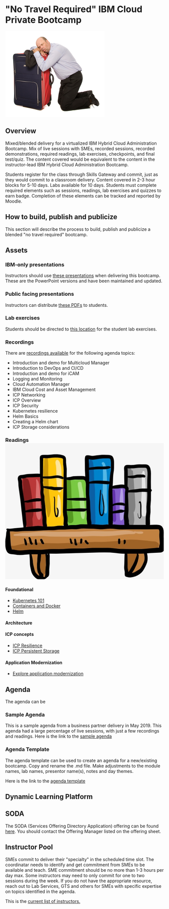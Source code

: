 # "No Travel Required" IBM Cloud Private Bootcamp

![alt text](https://github.com/awgoering/no-travel-icp-bootcamp/blob/master/images/WearyTraveler.PNG "No more sleeping in airports")

## Overview

Mixed/blended delivery for a virtualized IBM Hybrid Cloud Administration Bootcamp.  Mix of live sessions with SMEs, recorded sessions, recorded demonstrations, required readings, lab exercises, checkpoints, and final test/quiz.  The content covered would be equivalent to the content in the instructor-lead IBM Hybrid Cloud Administration Bootcamp. 

Students register for the class through Skills Gateway and commit, just as they would commit to a classroom delivery. Content covered in 2-3 hour blocks for 5-10 days.  Labs available for 10 days.  Students must complete required elements such as sessions, readings, lab exercises and quizzes to earn badge.  Completion of these elements can be tracked and reported by Moodle.

## How to build, publish and publicize

This section will describe the process to build, publish and publicize a blended "no travel required" bootcamp. 

## Assets

### IBM-only presentations

Instructors should use [these presentations](https://github.ibm.com/CASE/cloud-private-bootcamp/tree/master/Unit-Presentations) when delivering this bootcamp.  These are the PowerPoint versions and have been maintained and updated. 

### Public facing presentations

Instructors can distribute [these PDFs](https://github.com/ibm-cloud-architecture/icp-admin-bootcamp/tree/master/unit-presentations) to students.

### Lab exercises

Students should be directed to [this location](https://github.com/ibm-cloud-architecture/icp-admin-bootcamp/tree/master/labs) for the student lab exercises. 

### Recordings

There are [recordings available](https://ibm.box.com/s/pf3j6l2v8uop4ybjtyq2ciu3eux7rl9o) for the following agenda topics:
* Introduction and demo for Multicloud Manager
* Introduction to DevOps and CI/CD
* Introduction and demo for iCAM
* Logging and Monitoring
* Cloud Automation Manager
* IBM Cloud Cost and Asset Management
* ICP Networking
* ICP Overview
* ICP Security
* Kubernetes resilience
* Helm Basics
* Creating a Helm chart
* ICP Storage considerations

### Readings ![alt text](https://github.com/awgoering/no-travel-icp-bootcamp/blob/master/images/Readings.PNG "This stuff will make you smarter")

#### Foundational
* [Kubernetes 101](https://www.ibm.com/cloud/garage/content/course/kubernetes-101/0)
* [Containers and Docker](https://www.ibm.com/cloud/garage/content/course/containers-and-docker/0)
* [Helm](https://www.ibm.com/cloud/garage/content/course/helm-fundamentals/0) 

#### Architecture

#### ICP concepts
* [ICP Resilience](https://www.ibm.com/cloud/garage/content/course/ibm-cloud-private-resilience/0)
* [ICP Persistent Storage](https://www.ibm.com/cloud/garage/content/course/ibm-cloud-private-persistent-storage/0)

#### Application Modernization
* [Explore application modernization](https://www.ibm.com/cloud/garage/content/course/explore-application-modernization/0)



## Agenda

The agenda can be 

### Sample Agenda

This is a sample agenda from a business partner delivery in May 2019.  This agenda had a large percentage of live sessions, with just a few recordings and readings.  Here is the link to the [sample agenda](https://github.com/awgoering/business-partner-icp-bootcamp/blob/master/business-partner-agenda.md)

### Agenda Template

The agenda template can be used to create an agenda for a new/existing bootcamp. Copy and rename the .md file.  Make adjustments to the module names, lab names, presentor name(s), notes and day themes. 

Here is the link to the [agenda template](https://github.com/awgoering/no-travel-icp-bootcamp/blob/master/agenda-template.md)

## Dynamic Learning Platform

## SODA

The SODA (Services Offering Directory Application) offering can be found [here](https://soda.w3ibm.mybluemix.net/show/1136). You should contact the Offering Manager listed on the offering sheet.  

## Instructor Pool

SMEs commit to deliver their "specialty" in the scheduled time slot.  The coordinatar needs to identify and get commitment from SMEs to be available and teach. SME commitment should be no more than 1-3 hours per day max. Some instructors may need to only commit for one to two sessions during the week.  If you do not have the appropriate resource, reach out to Lab Services, GTS and others for SMEs with specific expertise on topics identified in the agenda. 

This is the [current list of instructors.](https://github.com/awgoering/no-travel-icp-bootcamp/blob/master/instructor-pool.md)
